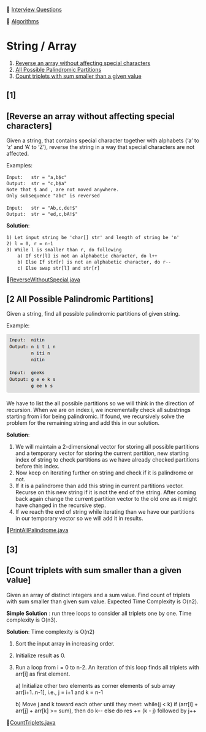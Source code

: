 :palm_tree: [Interview Questions](https://kellylin1115.github.io/interview-questions-blog/)

🌿 [Algorithms](index-algorithms.md)

# String / Array

1. [Reverse an array without affecting special characters](#1)
2. [All Possible Palindromic Partitions](#2-all-possible-palindromic-partitions)
3. [Count triplets with sum smaller than a given value](#3)

## [1]
## [Reverse an array without affecting special characters]
Given a string, that contains special character together with alphabets (‘a’ to ‘z’ and ‘A’ to ‘Z’), reverse the string in a way that special characters are not affected.

Examples:

    Input:   str = "a,b$c"
    Output:  str = "c,b$a"
    Note that $ and , are not moved anywhere.  
    Only subsequence "abc" is reversed
    
    Input:   str = "Ab,c,de!$"
    Output:  str = "ed,c,bA!$"
    
**Solution**:

    1) Let input string be 'char[] str' and length of string be 'n'
    2) l = 0, r = n-1
    3) While l is smaller than r, do following
        a) If str[l] is not an alphabetic character, do l++
        b) Else If str[r] is not an alphabetic character, do r--
        c) Else swap str[l] and str[r]
    
:pencil:[ReverseWithoutSpecial.java](../../../../java/com/kellylin1115/interview/algorithms/stringarray/ReverseWithoutSpecial.java)

## [2 All Possible Palindromic Partitions]
Given a string, find all possible palindromic partitions of given string.

Example:

![](../../images/algorithms/all-palindrom-partition.png)

We have to list the all possible partitions so we will think in the direction of recursion. When we are on index i, we incrementally check all substrings starting from i for being palindromic. If found, we recursively solve the problem for the remaining string and add this in our solution.

**Solution**:

1. We will maintain a 2-dimensional vector for storing all possible partitions and a temporary vector for storing the current partition, new starting index of string to check partitions as we have already checked partitions before this index.
2. Now keep on iterating further on string and check if it is palindrome or not.
3. If it is a palindrome than add this string in current partitions vector. Recurse on this new string if it is not the end of the string. After coming back again change the current partition vector to the old one as it might have changed in the recursive step.
4. If we reach the end of string while iterating than we have our partitions in our temporary vector so we will add it in results.

:pencil:[PrintAllPalindrome.java](../../../../java/com/kellylin1115/interview/algorithms/stringarray/PrintAllPalindrome.java)

## [3]
## [Count triplets with sum smaller than a given value]
Given an array of distinct integers and a sum value. Find count of triplets with sum smaller than given sum value. Expected Time Complexity is O(n2).

**Simple Solution** : run three loops to consider all triplets one by one. Time complexity is O(n3).

**Solution**: Time complexity is O(n2)

1) Sort the input array in increasing order.

2) Initialize result as 0.

3) Run a loop from i = 0 to n-2.  An iteration of this loop finds all triplets with arr[i] as first element.
     
     a) Initialize other two elements as corner elements of sub array arr[i+1..n-1], i.e., j = i+1 and k = n-1
     
     b) Move j and k toward each other until they meet: 
        while(j < k)
            if (arr[i] + arr[j] + arr[k] >= sum), then do k--
            else do res += (k - j) followed by j++ 
                     
:pencil:[CountTriplets.java](../../../../java/com/kellylin1115/interview/algorithms/stringarray/CountTriplets.java)
            